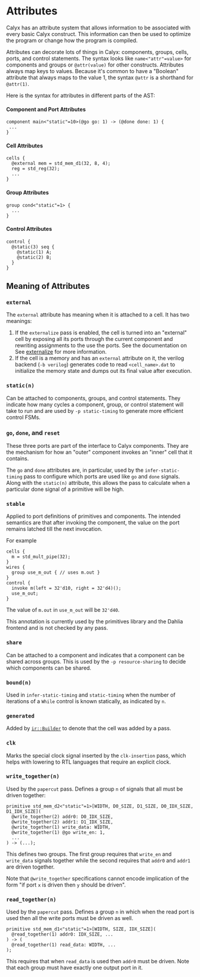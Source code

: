 # Attributes

Calyx has an attribute system that allows information to be associated with
every basic Calyx construct. This information can then be used to optimize the program
or change how the program is compiled.

Attributes can decorate lots of things in Calyx: components, groups, cells, ports, and control statements.
The syntax looks like `name<"attr"=value>` for components and groups or `@attr(value)` for other constructs.
Attributes always map keys to values.
Because it's common to have a "Boolean" attribute that always maps to the value 1, the syntax `@attr` is a shorthand for `@attr(1)`.

Here is the syntax for attributes in different parts of the AST:

#### **Component and Port Attributes**
```
component main<"static"=10>(@go go: 1) -> (@done done: 1) {
 ...
}
```

#### **Cell Attributes**
```
cells {
  @external mem = std_mem_d1(32, 8, 4);
  reg = std_reg(32);
  ...
}
```

#### **Group Attributes**
```
group cond<"static"=1> {
  ...
}
```

#### **Control Attributes**
```
control {
  @static(3) seq {
    @static(1) A;
    @static(2) B;
  }
}
```

## Meaning of Attributes
### `external`
The `external` attribute has meaning when it is attached to a cell.
It has two meanings:
1. If the `externalize` pass is enabled, the cell is turned into an "external"
   cell by exposing all its ports through the current component and rewriting
   assignments to the use the ports. See the documentation on
   See [externalize](https://capra.cs.cornell.edu/docs/calyx/source/calyx/passes/struct.Externalize.html "Externalize Pass") for more information.
2. If the cell is a memory and has an `external` attribute on it, the verilog backend (`-b verilog`) generates code to read `<cell_name>.dat` to initialize the memory state and dumps out its final value after execution.

### `static(n)`
Can be attached to components, groups, and control statements. They indicate how
many cycles a component, group, or control statement will take to run and are used
by `-p static-timing` to generate more efficient control FSMs.

### `go`, `done`, and `reset`
These three ports are part of the interface to Calyx components.
They are the mechanism for how an "outer" component invokes an "inner" cell that it contains.

The `go` and `done` attributes are, in particular, used by the `infer-static-timing` pass to configure which ports are used like
`go` and `done` signals.
Along with the `static(n)` attribute, this allows the pass to calculate when
a particular done signal of a primitive will be high.

### `stable`
Applied to port definitions of primitives and components. The intended semantics
are that after invoking the component, the value on the port remains latched
till the next invocation.

For example
```
cells {
  m = std_mult_pipe(32);
}
wires {
  group use_m_out { // uses m.out }
}
control {
  invoke m(left = 32'd10, right = 32'd4)();
  use_m_out;
}
```

The value of `m.out` in `use_m_out` will be `32'd40`.

This annotation is currently used by the primitives library and the Dahlia
frontend and is not checked by any pass.

### `share`
Can be attached to a component and indicates that a component can be shared
across groups. This is used by the `-p resource-sharing` to decide which components
can be shared.

### `bound(n)`
Used in `infer-static-timing` and `static-timing` when the number of iterations
of a `While` control is known statically, as indicated by `n`.

### `generated`
Added by [`ir::Builder`][builder] to denote that the cell was added by a pass.

### `clk`
Marks the special clock signal inserted by the `clk-insertion` pass, which helps with lowering to RTL languages that require an explicit clock.

### `write_together(n)`
Used by the `papercut` pass.
Defines a group `n` of signals that all must be driven together:
```
primitive std_mem_d2<"static"=1>[WIDTH, D0_SIZE, D1_SIZE, D0_IDX_SIZE, D1_IDX_SIZE](
  @write_together(2) addr0: D0_IDX_SIZE,
  @write_together(2) addr1: D1_IDX_SIZE,
  @write_together(1) write_data: WIDTH,
  @write_together(1) @go write_en: 1,
  ...
) -> (...);
```

This defines two groups.
The first group requires that `write_en` and `write_data` signals together
while the second requires that `addr0` and `addr1` are driven together.

Note that `@write_together` specifications cannot encode implication of the
form "if port `x` is driven then `y` should be driven".

### `read_together(n)`
Used by the `papercut` pass.
Defines a group `n` in which when the read port is used then all the write
ports must be driven as well.
```
primitive std_mem_d1<"static"=1>[WIDTH, SIZE, IDX_SIZE](
  @read_together(1) addr0: IDX_SIZE, ...
) -> (
  @read_together(1) read_data: WIDTH, ...
);
```

This requires that when `read_data` is used then `addr0` must be driven.
Note that each group must have exactly one output port in it.


[builder]: https://capra.cs.cornell.edu/docs/calyx/source/calyx/ir/struct.Builder.html
